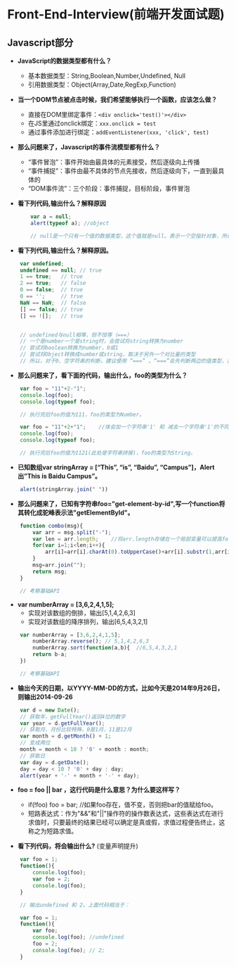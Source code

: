 # Front-End-Interview(前端开发面试题)

## Javascript部分

- **JavaScript的数据类型都有什么？**
    - 基本数据类型：String,Boolean,Number,Undefined, Null
    - 引用数据类型：Object(Array,Date,RegExp,Function)

- **当一个DOM节点被点击时候，我们希望能够执行一个函数，应该怎么做？**
    - 直接在DOM里绑定事件：`<div onclick='test()'></div>`
    - 在JS里通过onclick绑定：`xxx.onclick = test`
    - 通过事件添加进行绑定：`addEventListener(xxx, 'click', test)`

- **那么问题来了，Javascript的事件流模型都有什么？**
    - “事件冒泡”：事件开始由最具体的元素接受，然后逐级向上传播
    - “事件捕捉”：事件由最不具体的节点先接收，然后逐级向下，一直到最具体的
    - “DOM事件流”：三个阶段：事件捕捉，目标阶段，事件冒泡

- **看下列代码,输出什么？解释原因**

    ```javascript
        var a = null;
        alert(typeof a); //object

        // null是一个只有一个值的数据类型，这个值就是null。表示一个空指针对象，所以用typeof检测会返回”object”。
    ```
 

- **看下列代码,输出什么？解释原因。**
```js
    var undefined;
    undefined == null; // true
    1 == true;   // true
    2 == true;   // false
    0 == false;  // true
    0 == '';     // true
    NaN == NaN;  // false
    [] == false; // true
    [] == ![];   // true


    // undefined与null相等，但不恒等（===）
    // 一个是number一个是string时，会尝试将string转换为number
    // 尝试将boolean转换为number，0或1
    // 尝试将Object转换成number或string，取决于另外一个对比量的类型
    // 所以，对于0、空字符串的判断，建议使用 “===” 。“===”会先判断两边的值类型，类型不匹配时为false。
```

- **那么问题来了，看下面的代码，输出什么，foo的类型为什么？**
```js
    var foo = "11"+2-"1";
    console.log(foo);
    console.log(typeof foo);

    // 执行完后foo的值为111，foo的类型为Number。
```

```js
    var foo = "11"+2+"1";    //体会加一个字符串'1' 和 减去一个字符串'1'的不同
    console.log(foo);
    console.log(typeof foo);

    // 执行完后foo的值为1121(此处是字符串拼接)，foo的类型为String。
```

- **已知数组var stringArray = [“This”, “is”, “Baidu”, “Campus”]，Alert出”This is Baidu Campus”。**
```js
    alert(stringArray.join(" "))
```

- **那么问题来了，已知有字符串foo="get-element-by-id",写一个function将其转化成驼峰表示法"getElementById"。**
```js
    function combo(msg){
        var arr = msg.split("-");
        var len = arr.length;    //将arr.length存储在一个局部变量可以提高for循环效率
        for(var i=1;i<len;i++){
            arr[i]=arr[i].charAt(0).toUpperCase()+arr[i].substr(1,arr[i].length-1);
        }
        msg=arr.join("");
        return msg;
    }

    // 考察基础API
```

- **var numberArray = [3,6,2,4,1,5];**
    - 实现对该数组的倒排，输出[5,1,4,2,6,3]
    - 实现对该数组的降序排列，输出[6,5,4,3,2,1]
```js
    var numberArray = [3,6,2,4,1,5];
        numberArray.reverse(); // 5,1,4,2,6,3
        numberArray.sort(function(a,b){  //6,5,4,3,2,1
        return b-a;
    })

    // 考察基础API
```

- **输出今天的日期，以YYYY-MM-DD的方式，比如今天是2014年9月26日，则输出2014-09-26**
```js
    var d = new Date();
    // 获取年，getFullYear()返回4位的数字
    var year = d.getFullYear();
    // 获取月，月份比较特殊，0是1月，11是12月
    var month = d.getMonth() + 1;
    // 变成两位
    month = month < 10 ? '0' + month : month;
    // 获取日
    var day = d.getDate();
    day = day < 10 ? '0' + day : day;
    alert(year + '-' + month + '-' + day);
```

- **foo = foo || bar ，这行代码是什么意思？为什么要这样写？**
    - if(!foo) foo = bar; //如果foo存在，值不变，否则把bar的值赋给foo。
    - 短路表达式：作为"&&"和"||"操作符的操作数表达式，这些表达式在进行求值时，只要最终的结果已经可以确定是真或假，求值过程便告终止，这称之为短路求值。

- **看下列代码，将会输出什么?** (变量声明提升)
```js
    var foo = 1;
    function(){
        console.log(foo);
        var foo = 2;
        console.log(foo);
    }

    // 输出undefined 和 2。上面代码相当于：

    var foo = 1;
    function(){
        var foo;
        console.log(foo); //undefined
        foo = 2;
        console.log(foo); // 2;  
    }
```

